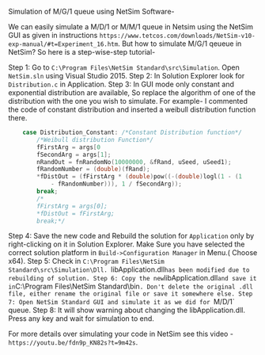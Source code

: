 Simulation of M/G/1 queue using NetSim Software-

We can easily simulate a M/D/1 or M/M/1 queue in Netsim using the NetSim GUI as given in instructions `https://www.tetcos.com/downloads/NetSim-v10-exp-manual/#t=Experiment_16.htm`. But how to simulate M/G/1 qeueue in NetSim? So here is a step-wise-step tutorial-

Step 1: Go to `C:\Program Files\NetSim Standard\src\Simulation`. Open `NetSim.sln` using Visual Studio 2015.
Step 2: In Solution Explorer look for `Distribution.c` in Application.
Step 3: In GUI mode only constant and exponential distribution are available, So replace the algorithm of one of the distribution with the one you wish to simulate.
For example- I commented the code of constant distribution and inserted a weibull distribution function there.
```C++
	case Distribution_Constant: /*Constant Distribution function*/
		/*Weibull distribution Function*/
		fFirstArg = args[0
		fSecondArg = args[1];
		nRandOut = fnRandomNo(10000000, &fRand, uSeed, uSeed1);
		fRandomNumber = (double)(fRand);
		*fDistOut = (fFirstArg * (double)pow((-(double)logl(1 - (1
			- fRandomNumber))), 1 / fSecondArg));
		break;
		/*
		fFirstArg = args[0];
		*fDistOut = fFirstArg;
		break;*/
```
Step 4: Save the new code and Rebuild the solution for `Application` only by right-clicking on it in Solution Explorer.
Make Sure you have selected the correct solution platform in `Build->Configuration Manager` in Menu.( Choose x64).
Step 5: Check in `C:\Program Files\NetSim Standard\src\Simulation\Dll. `libApplication.dll` has been modified due to rebuilding of solution.
Step 6: Copy the new `libApplication.dll` and save it in `C:\Program Files\NetSim Standard\bin`. Don't delete the original .dll file, either rename the original file or save it somewhere else.
Step 7: Open NetSim Standard GUI and simulate it as we did for `M/D/1` queue.
Step 8: It will show warning about changing the libApplication.dll. Press any key and wait for simulation to end.

For more details over simulating your code in NetSim see this video - `https://youtu.be/fdn9p_KN82s?t=9m42s`.
